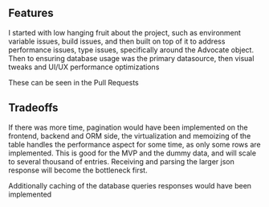 ## Features

I started with low hanging fruit about the project, such as environment variable issues, build issues, and then built on top of it to address performance issues, type issues, specifically around the Advocate object. Then to ensuring database usage was the primary datasource, then visual tweaks and UI/UX performance optimizations

These can be seen in the Pull Requests


## Tradeoffs

If there was more time, pagination would have been implemented on the frontend, backend and ORM side, the virtualization and memoizing of the table handles the performance aspect for some time, as only some rows are implemented. This is good for the MVP and the dummy data, and will scale to several thousand of entries. Receiving and parsing the larger json response will become the bottleneck first.

Additionally caching of the database queries responses would have been implemented